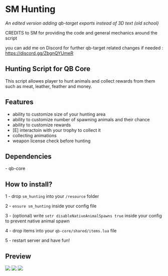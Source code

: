 <h1>SM Hunting</h1>

_An edited version adding qb-target exports instead of 3D text (old school)_

CREDITS to SM for providing the code and general mechanics around the script

you can add me on Discord for further qb-target related changes if needed : https://discord.gg/ZbgnQYUmeR

<h2> Hunting Script for QB Core </h2>
This script allowes player to hunt animals and collect rewards from them such as meat, leather, feather and money.

<h2> Features </h2>

- ability to customize size of your hunting area
- ability to customize number of spawning animals and their chance
- ability to customize rewards
- [E] interactoin with your trophy to collect it
- collecting animations
- weapon license check before hunting

<h2> Dependencies </h2>
- qb-core

<h2> How to install? </h2>

1 - drop ```sm_hunting``` into your ```/resource``` folder <br>

2 - ```ensure sm_hunting``` inside your config file

3 - (optional) write ```setr disableNativeAnimalSpawns true``` inside your config to prevent native animal spawn

4 - drop items into your ```qb-core/shared/items.lua``` file

5 - restart server and have fun!


<h2> Preview </h2>
<img src="https://i.ibb.co/VgBQqKr/2025-01-21-120511.png"></img>
<img src="https://i.ibb.co/pLn76YN/2025-01-21-122148.png"></img>
<img src="https://i.ibb.co/hWwvB6F/2025-01-21-120558.png"></img>
